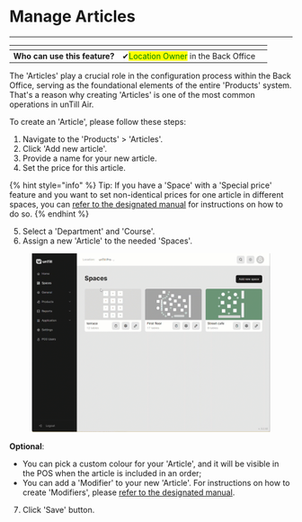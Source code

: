 # Manage Articles

***

<table data-card-size="large" data-view="cards"><thead><tr><th></th><th></th><th></th></tr></thead><tbody><tr><td><strong>Who can use this feature?</strong></td><td><span data-gb-custom-inline data-tag="emoji" data-code="2714">✔</span><mark style="color:green;">Location Owner</mark> in the Back Office</td><td></td></tr></tbody></table>

The 'Articles' play a crucial role in the configuration process within the Back Office, serving as the foundational elements of the entire 'Products' system. That's a reason why creating 'Articles' is one of the most common operations in unTill Air.

To create an 'Article', please follow these steps:

1. Navigate to the 'Products' > 'Articles'.
2. Click 'Add new article'.
3. Provide a name for your new article.
4. Set the price for this article.

{% hint style="info" %}
Tip: If you have a 'Space' with a 'Special price' feature and you want to set non-identical prices for one article in different spaces, you can [refer to the designated manual](../../spaces/special-price-in-a-specific-space-bo.md) for instructions on how to do so.
{% endhint %}

5. Select a 'Department' and 'Course'.
6. Assign a new 'Article' to the needed 'Spaces'.

<figure><img src="../../../.gitbook/assets/articles2.gif" alt=""><figcaption></figcaption></figure>

**Optional**:

* You can pick a custom colour for your 'Article', and it will be visible in the POS when the article is included in an order;
* You can add a 'Modifier' to your new 'Article'. For instructions on how to create 'Modifiers', please [refer to the designated manual](../../../products/modifiers/create-modifiers-and-assign-them-to-the-article.md).

7. Click 'Save' button.

